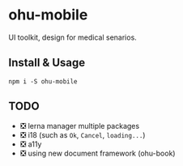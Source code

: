 # ohu-mobile

UI toolkit, design for medical senarios.


## Install & Usage

```shell
npm i -S ohu-mobile
```


## TODO

+ ❎ lerna manager multiple packages
+ ❎ i18 (such as `Ok`, `Cancel`, `loading...`)
+ ❎ a11y
+ ❎ using new document framework (ohu-book)
